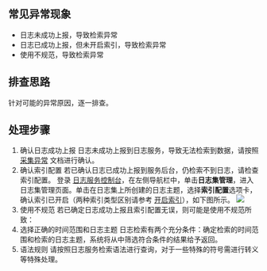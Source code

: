 ## 常见异常现象
- 日志未成功上报，导致检索异常
- 日志已成功上报，但未开启索引，导致检索异常
- 使用不规范，导致检索异常

## 排查思路
针对可能的异常原因，逐一排查。

## 处理步骤
1. 确认日志成功上报
日志未成功上报到日志服务，导致无法检索到数据，请按照 [采集异常](https://cloud.tencent.com/document/product/614/30091) 文档进行确认。
2. 确认索引配置
若已确认日志已成功上报到服务后台，仍检索不到日志，请检查索引配置。
登录 [日志服务控制台](https://console.cloud.tencent.com/cls)，在左侧导航栏中，单击**日志集管理**，进入日志集管理页面。单击在日志集上所创建的日志主题，选择**索引配置**选项卡，确认索引已开启（两种索引类型区别请参考 [开启索引](https://cloud.tencent.com/document/product/614/16981)），如下图所示。
![](https://main.qcloudimg.com/raw/deff466c421f59d673c955fff7b8ac07.png)
3. 使用不规范
若已确定日志成功上报且索引配置无误，则可能是使用不规范所致：
 1. 选择正确的时间范围和日志主题
日志检索有两个充分条件：确定检索的时间范围和检索的日志主题，系统将从中筛选符合条件的结果给予返回。
 2. 语法规则
请按照日志服务检索语法进行查询，对于一些特殊的符号需进行转义等特殊处理。
